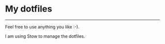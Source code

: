 # My dotfiles 

---

Feel free to use anything you like :-). 
 
I am using Stow to manage the dotfiles. 


